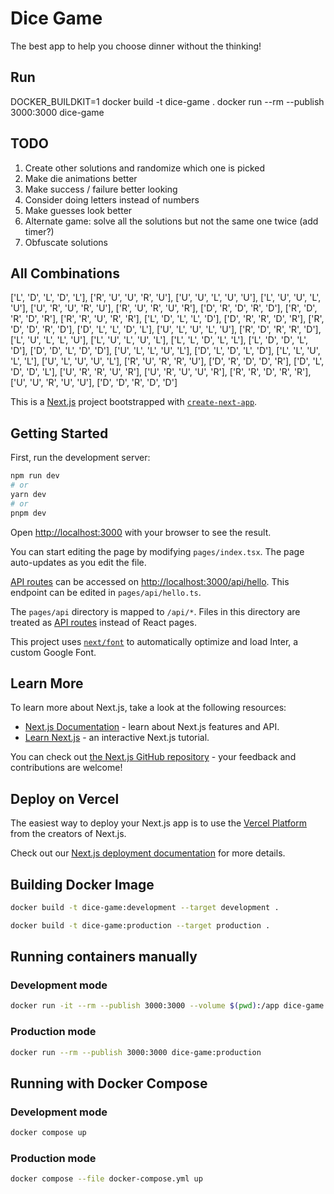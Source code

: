 # Dice Game
The best app to help you choose dinner without the thinking!

## Run
DOCKER_BUILDKIT=1 docker build -t dice-game .
docker run --rm --publish 3000:3000 dice-game

## TODO
1. Create other solutions and randomize which one is picked
1. Make die animations better
1. Make success / failure better looking
1. Consider doing letters instead of numbers
1. Make guesses look better 
1. Alternate game: solve all the solutions but not the same one twice (add timer?)
1. Obfuscate solutions

## All Combinations
['L', 'D', 'L', 'D', 'L'],
['R', 'U', 'U', 'R', 'U'],
['U', 'U', 'L', 'U', 'U'],
['L', 'U', 'U', 'L', 'U'],
['U', 'R', 'U', 'R', 'U'],
['R', 'U', 'R', 'U', 'R'],
['D', 'R', 'D', 'R', 'D'],
['R', 'D', 'R', 'D', 'R'],
['R', 'R', 'U', 'R', 'R'],
['L', 'D', 'L', 'L', 'D'],
['D', 'R', 'R', 'D', 'R'],
['R', 'D', 'D', 'R', 'D'],
['D', 'L', 'L', 'D', 'L'],
['U', 'L', 'U', 'L', 'U'],
['R', 'D', 'R', 'R', 'D'],
['L', 'U', 'L', 'L', 'U'],
['L', 'U', 'L', 'U', 'L'],
['L', 'L', 'D', 'L', 'L'],
['L', 'D', 'D', 'L', 'D'],
['D', 'D', 'L', 'D', 'D'],
['U', 'L', 'L', 'U', 'L'],
['D', 'L', 'D', 'L', 'D'],
['L', 'L', 'U', 'L', 'L'],
['U', 'L', 'U', 'U', 'L'],
['R', 'U', 'R', 'R', 'U'],
['D', 'R', 'D', 'D', 'R'],
['D', 'L', 'D', 'D', 'L'],
['U', 'R', 'R', 'U', 'R'],
['U', 'R', 'U', 'U', 'R'],
['R', 'R', 'D', 'R', 'R'],
['U', 'U', 'R', 'U', 'U'],
['D', 'D', 'R', 'D', 'D']

This is a [Next.js](https://nextjs.org/) project bootstrapped with [`create-next-app`](https://github.com/vercel/next.js/tree/canary/packages/create-next-app).

## Getting Started

First, run the development server:

```bash
npm run dev
# or
yarn dev
# or
pnpm dev
```

Open [http://localhost:3000](http://localhost:3000) with your browser to see the result.

You can start editing the page by modifying `pages/index.tsx`. The page auto-updates as you edit the file.

[API routes](https://nextjs.org/docs/api-routes/introduction) can be accessed on [http://localhost:3000/api/hello](http://localhost:3000/api/hello). This endpoint can be edited in `pages/api/hello.ts`.

The `pages/api` directory is mapped to `/api/*`. Files in this directory are treated as [API routes](https://nextjs.org/docs/api-routes/introduction) instead of React pages.

This project uses [`next/font`](https://nextjs.org/docs/basic-features/font-optimization) to automatically optimize and load Inter, a custom Google Font.

## Learn More

To learn more about Next.js, take a look at the following resources:

- [Next.js Documentation](https://nextjs.org/docs) - learn about Next.js features and API.
- [Learn Next.js](https://nextjs.org/learn) - an interactive Next.js tutorial.

You can check out [the Next.js GitHub repository](https://github.com/vercel/next.js/) - your feedback and contributions are welcome!

## Deploy on Vercel

The easiest way to deploy your Next.js app is to use the [Vercel Platform](https://vercel.com/new?utm_medium=default-template&filter=next.js&utm_source=create-next-app&utm_campaign=create-next-app-readme) from the creators of Next.js.

Check out our [Next.js deployment documentation](https://nextjs.org/docs/deployment) for more details.

## Building Docker Image

```sh
docker build -t dice-game:development --target development .
```

```sh
docker build -t dice-game:production --target production .
```

## Running containers manually

### Development mode

```sh
docker run -it --rm --publish 3000:3000 --volume $(pwd):/app dice-game:development bash
```

### Production mode
```sh
docker run --rm --publish 3000:3000 dice-game:production
```

## Running with Docker Compose

### Development mode

```sh
docker compose up
```

### Production mode

```sh
docker compose --file docker-compose.yml up
```

